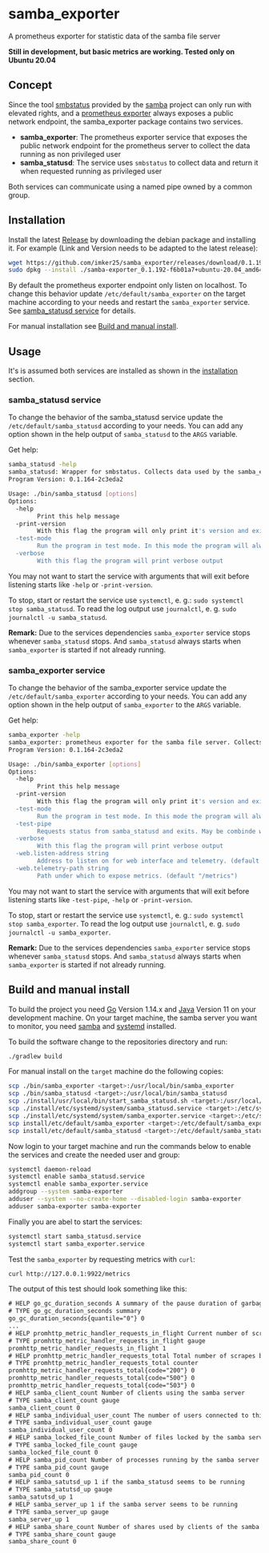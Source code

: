 # samba_exporter

A prometheus exporter for statistic data of the samba file server

**Still in development, but basic metrics are working. Tested only on Ubuntu 20.04**

## Concept

Since the tool [smbstatus](https://www.samba.org/samba/docs/current/man-html/smbstatus.1.html) provided by the [samba](https://www.samba.org/) project can only run with elevated rights, and a [prometheus exporter](https://prometheus.io/docs/instrumenting/writing_exporters/) always exposes a public network endpoint, the samba_exporter package contains two services.

- **samba_exporter**: The prometheus exporter service that exposes the public network endpoint for the prometheus server to collect the data running as non privileged user
- **samba_statusd**: The service uses `smbstatus` to collect data and return it when requested running as privileged user

Both services can communicate using a named pipe owned by a common group.

## Installation

Install the latest [Release](https://github.com/imker25/samba_exporter/releases) by downloading the debian package and installing it. For example (Link and Version needs to be adapted to the latest release):

```sh
wget https://github.com/imker25/samba_exporter/releases/download/0.1.192-pre/samba-exporter_0.1.192-f6b01a7+ubuntu-20.04_amd64.deb
sudo dpkg --install ./samba-exporter_0.1.192-f6b01a7+ubuntu-20.04_amd64.deb
```

By default the prometheus exporter endpoint only listen on localhost. To change this behavior update `/etc/default/samba_exporter` on the target machine according to your needs and restart the `samba_exporter` service. See [samba_statusd service](###samba_statusd-service) for details.

For manual installation see [Build and manual install](##build-and-manual-install).

## Usage

It's is assumed both services are installed as shown in the [installation](##Installation) section.

### samba_statusd service

To change the behavior of the samba_statusd service update the `/etc/default/samba_statusd` according to your needs. You can add any option shown in the help output of `samba_statusd` to the `ARGS` variable.

Get help:

```sh
samba_statusd -help
samba_statusd: Wrapper for smbstatus. Collects data used by the samba_exporter service.
Program Version: 0.1.164-2c3eda2

Usage: ./bin/samba_statusd [options]
Options:
  -help
        Print this help message
  -print-version
        With this flag the program will only print it's version and exit
  -test-mode
        Run the program in test mode. In this mode the program will always return the same test data. To work with samba_exporter both programs needs to run in test mode or not.
  -verbose
        With this flag the program will print verbose output
```

You may not want to start the service with arguments that will exit before listening starts like `-help` or `-print-version`.

To stop, start or restart the service use `systemctl`, e. g.: `sudo systemctl stop samba_statusd`. To read the log output use `journalctl`, e. g. `sudo journalctl -u samba_statusd`.

**Remark:** Due to the services dependencies `samba_exporter` service stops whenever `samba_statusd` stops. And `samba_statusd` always starts when `samba_exporter` is started if not already running.

### samba_exporter service

To change the behavior of the samba_exporter service update the `/etc/default/samba_exporter` according to your needs. You can add any option shown in the help output of `samba_exporter` to the `ARGS` variable.

Get help:

```sh
samba_exporter -help     
samba_exporter: prometheus exporter for the samba file server. Collects data using the samba_statusd service.
Program Version: 0.1.164-2c3eda2

Usage: ./bin/samba_exporter [options]
Options:
  -help
        Print this help message
  -print-version
        With this flag the program will only print it's version and exit
  -test-mode
        Run the program in test mode. In this mode the program will always return the same test data. To work with samba_statusd both programs needs to run in test mode or not.
  -test-pipe
        Requests status from samba_statusd and exits. May be combinde with -test-mode.
  -verbose
        With this flag the program will print verbose output
  -web.listen-address string
        Address to listen on for web interface and telemetry. (default ":9922")
  -web.telemetry-path string
        Path under which to expose metrics. (default "/metrics")
```

You may not want to start the service with arguments that will exit before listening starts like `-test-pipe`, `-help` or `-print-version`.

To stop, start or restart the service use `systemctl`, e. g.: `sudo systemctl stop samba_exporter`. To read the log output use `journalctl`, e. g. `sudo journalctl -u samba_exporter`.

**Remark:** Due to the services dependencies `samba_exporter` service stops whenever `samba_statusd` stops. And `samba_statusd` always starts when `samba_exporter` is started if not already running.

## Build and manual install

To build the project you need [Go](https://golang.org/) Version 1.14.x and [Java](https://java.com/) Version 11 on your development machine. 
On your target machine, the samba server you want to monitor, you need [samba](https://www.samba.org/) and [systemd](https://www.freedesktop.org/wiki/Software/systemd/) installed.

To build the software change to the repositories directory and run:

```sh
./gradlew build
```

For manual install on the `target` machine do the following copies:

```sh
scp ./bin/samba_exporter <target>:/usr/local/bin/samba_exporter
scp ./bin/samba_statusd <target>:/usr/local/bin/samba_statusd 
scp ./install/usr/local/bin/start_samba_statusd.sh <target>:/usr/local/bin/start_samba_statusd.sh
scp ./install/etc/systemd/system/samba_statusd.service <target>:/etc/systemd/system/samba_statusd.service
scp ./install/etc/systemd/system/samba_exporter.service <target>:/etc/systemd/system/samba_exporter.service
scp install/etc/default/samba_exporter <target>:/etc/default/samba_exporter
scp install/etc/default/samba_statusd <target>:/etc/default/samba_statusd
```

Now login to your target machine and run the commands below to enable the services and create the needed user and group:

```sh
systemctl daemon-reload
systemctl enable samba_statusd.service
systemctl enable samba_exporter.service
addgroup --system samba-exporter
adduser --system --no-create-home --disabled-login samba-exporter
adduser samba-exporter samba-exporter
```

Finally you are abel to start the services:

```sh
systemctl start samba_statusd.service
systemctl start samba_exporter.service
```

Test the `samba_exporter` by requesting metrics with `curl`:

```sh
curl http://127.0.0.1:9922/metrics 
```

The output of this test should look something like this:

```txt
# HELP go_gc_duration_seconds A summary of the pause duration of garbage collection cycles.
# TYPE go_gc_duration_seconds summary
go_gc_duration_seconds{quantile="0"} 0
...
# HELP promhttp_metric_handler_requests_in_flight Current number of scrapes being served.
# TYPE promhttp_metric_handler_requests_in_flight gauge
promhttp_metric_handler_requests_in_flight 1
# HELP promhttp_metric_handler_requests_total Total number of scrapes by HTTP status code.
# TYPE promhttp_metric_handler_requests_total counter
promhttp_metric_handler_requests_total{code="200"} 0
promhttp_metric_handler_requests_total{code="500"} 0
promhttp_metric_handler_requests_total{code="503"} 0
# HELP samba_client_count Number of clients using the samba server
# TYPE samba_client_count gauge
samba_client_count 0
# HELP samba_individual_user_count The number of users connected to this samba server
# TYPE samba_individual_user_count gauge
samba_individual_user_count 0
# HELP samba_locked_file_count Number of files locked by the samba server
# TYPE samba_locked_file_count gauge
samba_locked_file_count 0
# HELP samba_pid_count Number of processes running by the samba server
# TYPE samba_pid_count gauge
samba_pid_count 0
# HELP samba_satutsd_up 1 if the samba_statusd seems to be running
# TYPE samba_satutsd_up gauge
samba_satutsd_up 1
# HELP samba_server_up 1 if the samba server seems to be running
# TYPE samba_server_up gauge
samba_server_up 1
# HELP samba_share_count Number of shares used by clients of the samba server
# TYPE samba_share_count gauge
samba_share_count 0
```


